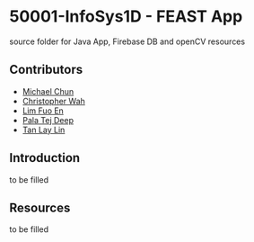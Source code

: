 # 50001-InfoSys1D - FEAST App
source folder for Java App, Firebase DB and openCV resources

## Contributors
 - [Michael Chun](https://github.com/mckp0)
 - [Christopher Wah](https://github.com/skerbos)
 - [Lim Fuo En](https://github.com/Fe-56)
 - [Pala Tej Deep](https://github.com/Tej-Deep)
 - [Tan Lay Lin](https://github.com/Lay-Lin)

## Introduction
to be filled

## Resources
to be filled
